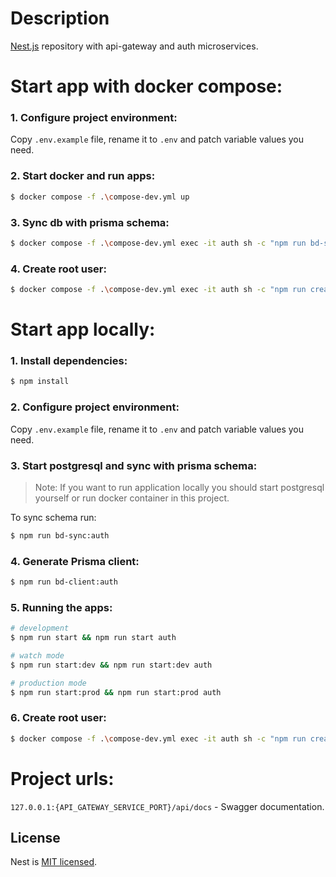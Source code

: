 # Description

[Nest.js](https://github.com/nestjs/nest) repository with api-gateway and auth microservices.

# Start app with docker compose:

### 1. Configure project environment:
Copy `.env.example` file, rename it to `.env` and patch variable values you need. 
   
### 2. Start docker and run apps:
```bash
$ docker compose -f .\compose-dev.yml up
```

### 3. Sync db with prisma schema:
```bash
$ docker compose -f .\compose-dev.yml exec -it auth sh -c "npm run bd-sync:auth"
```

### 4. Create root user:
```bash
$ docker compose -f .\compose-dev.yml exec -it auth sh -c "npm run create-superuser"  
```

# Start app locally:

### 1. Install dependencies:
```bash
$ npm install
```

### 2. Configure project environment:
Copy `.env.example` file, rename it to `.env` and patch variable values you need. 

### 3. Start postgresql and sync with prisma schema:
> Note: If you want to run application locally you should start postgresql yourself or run docker container in this project. 

To sync schema run: 
```bash
$ npm run bd-sync:auth
```


### 4. Generate Prisma client:
```bash
$ npm run bd-client:auth
```

### 5. Running the apps:
   
```bash
# development
$ npm run start && npm run start auth

# watch mode
$ npm run start:dev && npm run start:dev auth

# production mode
$ npm run start:prod && npm run start:prod auth
```

### 6. Create root user:
```bash
$ docker compose -f .\compose-dev.yml exec -it auth sh -c "npm run create-superuser"  
```

<!-- ## Test

```bash
# unit tests
$ npm run test

# e2e tests
$ npm run test:e2e

# test coverage
$ npm run test:cov
``` -->

# Project urls: 
`127.0.0.1:{API_GATEWAY_SERVICE_PORT}/api/docs` - Swagger documentation.


## License
Nest is [MIT licensed](LICENSE).
